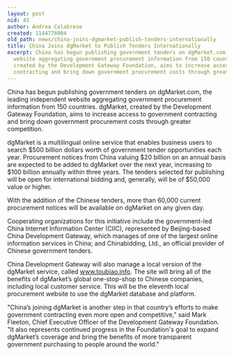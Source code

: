 ```yaml
---
layout: post
nid: 43
author: Andrea Calabrese
created: 1144776904
old_path: news/china-joins-dgmarket-publish-tenders-internationally
title: China Joins dgMarket to Publish Tenders Internationally
excerpt: China has begun publishing government tenders on dgMarket.com, the leading independent
  website aggregating government procurement information from 150 countries. dgMarket,
  created by the Development Gateway Foundation, aims to increase access to government
  contracting and bring down government procurement costs through greater competition.
---
```


China has begun publishing government tenders on dgMarket.com, the leading independent website aggregating government procurement information from 150 countries. dgMarket, created by the Development Gateway Foundation, aims to increase access to government contracting and bring down government procurement costs through greater competition.

dgMarket is a multilingual online service that enables business users to search $500 billion dollars worth of government tender opportunities each year. Procurement notices from China valuing $20 billion on an annual basis are expected to be added to dgMarket over the next year, increasing to $100 billion annually within three years. The tenders selected for publishing will be open for international bidding and, generally, will be of $50,000 value or higher.

With the addition of the Chinese tenders, more than 60,000 current procurement notices will be available on dgMarket on any given day.

Cooperating organizations for this initiative include the government-led China Internet Information Center (CIIC), represented by Beijing-based China Development Gateway, which manages of one of the largest online information services in China; and Chinabidding, Ltd., an official provider of Chinese government tenders.

China Development Gateway will also manage a local version of the dgMarket service, called www.toubiao.info. The site will bring all of the benefits of dgMarket’s global one-stop-shop to Chinese companies, including local customer service. This will be the eleventh local procurement website to use the dgMarket database and platform.

"China’s joining dgMarket is another step in that country’s efforts to make government contracting even more open and competitive," said Mark Fleeton, Chief Executive Officer of the Development Gateway Foundation. "It also represents continued progress in the Foundation's goal to expand dgMarket’s coverage and bring the benefits of more transparent government purchasing to people around the world."
